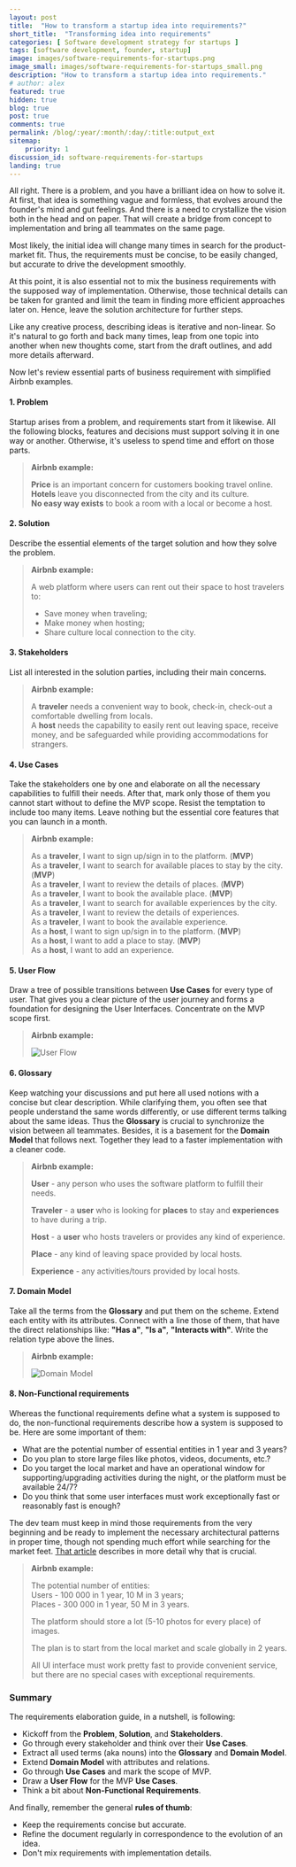 ```yaml
---
layout: post
title:  "How to transform a startup idea into requirements?"
short_title:  "Transforming idea into requirements"
categories: [ Software development strategy for startups ]
tags: [software development, founder, startup]
image: images/software-requirements-for-startups.png
image_small: images/software-requirements-for-startups_small.png
description: "How to transform a startup idea into requirements."
# author: alex
featured: true
hidden: true
blog: true
post: true
comments: true
permalink: /blog/:year/:month/:day/:title:output_ext
sitemap:
    priority: 1
discussion_id: software-requirements-for-startups
landing: true
---
```


All right.  There is a problem, and you have a brilliant idea on how to solve it. At first, that idea is something vague and formless, that evolves around the founder's mind and gut feelings. And there is a need to crystallize the vision both in the head and on paper. That will create a bridge from concept to implementation and bring all teammates on the same page. 

Most likely, the initial idea will change many times in search for the product-market fit. Thus, the requirements must be concise, to be easily changed, but accurate to drive the development smoothly.

At this point, it is also essential not to mix the business requirements with the supposed way of implementation. Otherwise, those technical details can be taken for granted and limit the team in finding more efficient approaches later on. Hence, leave the solution architecture for further steps.

Like any creative process, describing ideas is iterative and non-linear. So it's natural to go forth and back many times, leap from one topic into another when new thoughts come, start from the draft outlines, and add more details afterward.

Now let's review essential parts of business requirement with simplified Airbnb examples.

#### 1. Problem  
  
Startup arises from a problem, and requirements start from it likewise. All the following blocks, features and decisions must support solving it in one way or another. Otherwise, it's useless to spend time and effort on those parts.

> **Airbnb example:**
> 
> **Price** is an important concern for customers booking travel online.  
> **Hotels** leave you disconnected from the city and its culture.  
> **No easy way exists** to book a room with a local or become a host.  

#### 2. Solution

Describe the essential elements of the target solution and how they solve the problem.

> **Airbnb example:**
>
> A web platform where users can rent out their space to host travelers to:
> * Save money when traveling;
> * Make money when hosting;
> * Share culture local connection to the city.

#### 3. Stakeholders

List all interested in the solution parties, including their main concerns.

> **Airbnb example:**
> 
> A **traveler** needs a convenient way to book, check-in, check-out a comfortable dwelling from locals.  
> A **host** needs the capability to easily rent out leaving space, receive money, and be safeguarded while providing accommodations for strangers.  

#### 4. Use Cases

Take the stakeholders one by one and elaborate on all the necessary capabilities to fulfill their needs. After that, mark only those of them you cannot start without to define the MVP scope. Resist the temptation to include too many items. Leave nothing but the essential core features that you can launch in a month.

> **Airbnb example:**
> 
> As a **traveler**, I want to sign up/sign in to the platform. (**MVP**)  
> As a **traveler**, I want to search for available places to stay by the city.  (**MVP**)  
> As a **traveler**, I want to review the details of places.  (**MVP**)  
> As a **traveler**, I want to book the available place.  (**MVP**)  
> As a **traveler**, I want to search for available experiences by the city.  
> As a **traveler**, I want to review the details of experiences.  
> As a **traveler**, I want to book the available experience.  
> As a **host**, I want to sign up/sign in to the platform. (**MVP**)  
> As a **host**, I want to add a place to stay. (**MVP**)  
> As a **host**, I want to add an experience.  

#### 5. User Flow

Draw a tree of possible transitions between **Use Cases** for every type of user. That gives you a clear picture of the user journey and forms a foundation for designing the User Interfaces. Concentrate on the MVP scope first.

> **Airbnb example:**
> 
> ![User Flow](/images/user-flow.png)

#### 6. Glossary

Keep watching your discussions and put here all used notions with a concise but clear description. While clarifying them, you often see that people understand the same words differently, or use different terms talking about the same ideas. Thus the **Glossary** is crucial to synchronize the vision between all teammates. Besides, it is a basement for the **Domain Model** that follows next. Together they lead to a faster implementation with a cleaner code.

> **Airbnb example:**
> 
> **User** - any person who uses the software platform to fulfill their needs.  
>
> **Traveler** - a **user** who is looking for **places** to stay and **experiences** to have during a trip.  
>
> **Host** - a **user** who hosts travelers or provides any kind of experience.  
>
> **Place** - any kind of leaving space provided by local hosts.  
>
> **Experience** - any activities/tours provided by local hosts.  

#### 7. Domain Model

Take all the terms from the **Glossary** and put them on the scheme. Extend each entity with its attributes. Connect with a line those of them, that have the direct relationships like: **"Has a"**, **"Is a"**, **"Interacts with"**. Write the relation type above the lines.

> **Airbnb example:**
> 
> ![Domain Model](/images/domain-model.png)

#### 8. Non-Functional requirements

Whereas the functional requirements define what a system is supposed to do, the non-functional requirements describe how a system is supposed to be. Here are some important of them:
* What are the potential number of essential entities in 1 year and 3 years?
* Do you plan to store large files like photos, videos, documents, etc.?
* Do you target the local market and have an operational window for supporting/upgrading activities during the night, or the platform must be available 24/7?
* Do you think that some user interfaces must work exceptionally fast or reasonably fast is enough?
    
The dev team must keep in mind those requirements from the very beginning and be ready to implement the necessary architectural patterns in proper time, though not spending much effort while searching for the market feet. [That article](/blog/2019/11/22/software-development-for-founder.html) describes in more detail why that is crucial.

> **Airbnb example:**
> 
> The potential number of entities:  
> Users - 100 000 in 1 year, 10 M in 3 years;  
> Places - 300 000 in 1 year, 50 M in 3 years.  
>
> The platform should store a lot (5-10 photos for every place) of images.
>
> The plan is to start from the local market and scale globally in 2 years.
> 
> All UI interface must work pretty fast to provide convenient service, but there are no special cases with exceptional requirements.

### Summary

The requirements elaboration guide, in a nutshell, is following:
* Kickoff from the **Problem**, **Solution**, and **Stakeholders**.
* Go through every stakeholder and think over their **Use Cases**.
* Extract all used terms (aka nouns) into the **Glossary** and **Domain Model**.
* Extend **Domain Model** with attributes and relations.
* Go through **Use Cases** and mark the scope of MVP.
* Draw a **User Flow** for the MVP **Use Cases**.
* Think a bit about **Non-Functional Requirements**.

And finally, remember the general **rules of thumb**:
* Keep the requirements concise but accurate.
* Refine the document regularly in correspondence to the evolution of an idea.
* Don't mix requirements with implementation details.